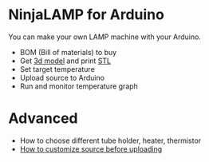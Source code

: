 # NinjaLAMP for Arduino

You can make your own LAMP machine with your Arduino.

- BOM (Bill of materials) to buy
- Get [3d model](https://gallery.autodesk.com/projects/149287/ninjalamp) and print [STL](https://github.com/hisashin/NinjaLAMP/blob/master/NinjaLAMP_Arduino/3d/4x4_3dprint.stl)
- Set target temperature
- Upload source to Arduino
- Run and monitor temperature graph

# Advanced

- How to choose different tube holder, heater, thermistor
- [How to customize source before uploading](https://github.com/hisashin/NinjaLAMP/wiki/How-to-change-source-for-Arduino)
